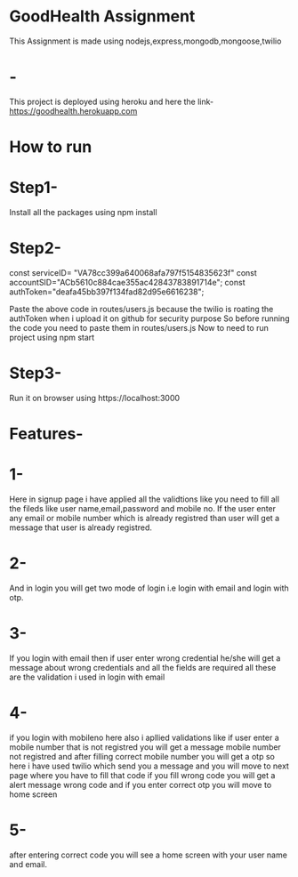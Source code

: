 # GoodHealth Assignment 
This Assignment is made using nodejs,express,mongodb,mongoose,twilio
# -
This project is deployed using heroku and here the link-
https://goodhealth.herokuapp.com


# How to run
# Step1-
Install all the packages using npm install 

# Step2-

const serviceID= "VA78cc399a640068afa797f5154835623f"
const accountSID="ACb5610c884cae355ac42843783891714e";
const authToken="deafa45bb397f134fad82d95e6616238";

Paste the above code   in routes/users.js because the twilio is roating the authToken when i upload it on github for security purpose
So before running the code you need to paste them in routes/users.js
Now to need to run project using npm start
# Step3-
Run it on browser using https://localhost:3000

# Features-

# 1-
Here in signup page i have applied all the validtions like you need to fill all the fileds like user name,email,password and mobile no.
If the user enter any email or mobile number which is already registred than user will get a message that user is already registred.

# 2-
And in login you will get two mode of login i.e login with email and login with otp.
# 3-
If you login with email then if user enter wrong credential he/she will get a message about wrong credentials and all the fields are required all these are the validation i 
used in login with email

# 4-
if you login with mobileno here also i apllied validations like if user enter a mobile number that is not registred you will get a message mobile number not registred
and after filling correct mobile number you will get a otp so here i have used twilio which send you a message and you will move to next page where you have to fill that code 
if you fill wrong code you will get a alert message wrong code and if you enter correct otp you will move  to home screen

# 5-
after entering correct code you will see a home screen with your user name and email.

